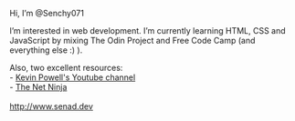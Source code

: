 Hi, I’m @Senchy071

I’m interested in web development. I’m currently learning HTML, CSS and JavaScript by mixing The Odin Project and Free Code Camp (and everything else :) ).

Also, two excellent resources:    
	- [Kevin Powell's Youtube channel](https://www.youtube.com/kepowob/about)    
	- [The Net Ninja](https://www.youtube.com/c/TheNetNinja/about)
<br>
<br>
http://www.senad.dev


<!---
Senchy071/Senchy071 is a ✨ special ✨ repository because its `README.md` (this file) appears on your GitHub profile.
You can click the Preview link to take a look at your changes.
--->
